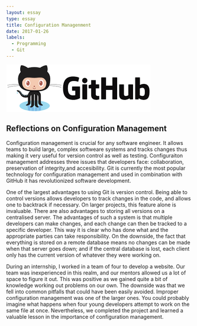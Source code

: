 ```yaml
---
layout: essay
type: essay
title: Configuration Managenment
date: 2017-01-26
labels:
  - Programming
  - Git
---
```


<img class="ui fluid image" src="../images/github.png">

## Reflections on Configuration Management

Configuration management is crucial for any software engineer. It allows teams to build large, complex softweare systems and tracks changes thus making it very useful for version control as well as testing. Configuraiton management addresses three issues that developers face: collaboration, preservation of integrity,and accesibility. Git is currently the most popular technology for configuration management and used in combination with GitHub it has revolutionized software development. 

One of the largest advantages to using Git is version control. Being able to control versions allows developers to track changes in the code, and allows one to backtrack if necessary. On larger projects, this feature alone is invaluable. There are also advantages to storing all versions on a centralised server. The advantages of such a system is that multiple developers can make changes, and each change can then be tracked to a specific developer. This way it is clear who has done what and the appropriate parties can take responsibility. On the downside, the fact that everything is stored on a remote database means no changes can be made when that server goes down; and if the central database is lost, each client only has the current version of whatever they were working on.

During an internship, I worked in a team of four to develop a website. Our team was inexperienced in this realm, and our mentors allowed us a lot of space to figure it out. This was positive as we gained quite a bit of knowledge working out problems on our own. The downside was that we fell into common pitfalls that could have been easily avoided. Improper configuration management was one of the larger ones. You could probably imagine what happens when four young developers attempt to work on the same file at once. Nevertheless, we completed the project and learned a valuable lesson in the importance of configuration management.  
